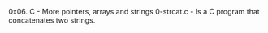 0x06. C - More pointers, arrays and strings
0-strcat.c - Is a C program that concatenates two strings.
